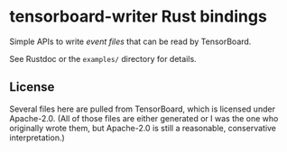 # tensorboard-writer Rust bindings

Simple APIs to write *event files* that can be read by TensorBoard.

See Rustdoc or the `examples/` directory for details.

## License

Several files here are pulled from TensorBoard, which is licensed under
Apache-2.0. (All of those files are either generated or I was the one who
originally wrote them, but Apache-2.0 is still a reasonable, conservative
interpretation.)
